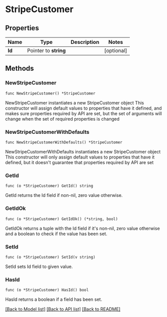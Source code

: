 # StripeCustomer

## Properties

Name | Type | Description | Notes
------------ | ------------- | ------------- | -------------
**Id** | Pointer to **string** |  | [optional] 

## Methods

### NewStripeCustomer

`func NewStripeCustomer() *StripeCustomer`

NewStripeCustomer instantiates a new StripeCustomer object
This constructor will assign default values to properties that have it defined,
and makes sure properties required by API are set, but the set of arguments
will change when the set of required properties is changed

### NewStripeCustomerWithDefaults

`func NewStripeCustomerWithDefaults() *StripeCustomer`

NewStripeCustomerWithDefaults instantiates a new StripeCustomer object
This constructor will only assign default values to properties that have it defined,
but it doesn't guarantee that properties required by API are set

### GetId

`func (o *StripeCustomer) GetId() string`

GetId returns the Id field if non-nil, zero value otherwise.

### GetIdOk

`func (o *StripeCustomer) GetIdOk() (*string, bool)`

GetIdOk returns a tuple with the Id field if it's non-nil, zero value otherwise
and a boolean to check if the value has been set.

### SetId

`func (o *StripeCustomer) SetId(v string)`

SetId sets Id field to given value.

### HasId

`func (o *StripeCustomer) HasId() bool`

HasId returns a boolean if a field has been set.


[[Back to Model list]](../README.md#documentation-for-models) [[Back to API list]](../README.md#documentation-for-api-endpoints) [[Back to README]](../README.md)


